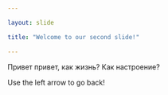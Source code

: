 ```yaml
---

layout: slide

title: "Welcome to our second slide!"

---
```


Привет привет, как жизнь? Как настроение?

Use the left arrow to go back!
